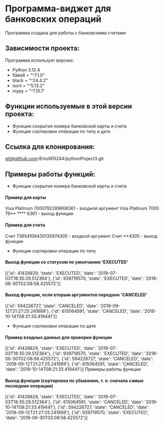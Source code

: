 # Программа-виджет для банковских операций

Программа создана для работы с банковскими счетами

## Зависимости проекта:
Программа использует версию:
+ Python 3.12.4
+ flake8 = "^7.1.0"
+ black = "^24.4.2"
+ isort = "^5.13.2"
+ mypy = "^1.10.1"
## Функции используемые в этой версии проекта:
+ Функции сокрытия номера банковской карты и счета
+ Функция сортировки операции по  типу и дате

## Ссылка для клонирования:
git@github.com:lEmoN15244/pythonProject3.git

##  Примеры работы функций:
+ Функции сокрытия номера банковской карты и счета
#### Пример для карты
Visa Platinum 7000792289606361  - входной аргумент
Visa Platinum 7000 79** **** 6361  - выход функции

#### Пример для счета
Счет 73654108430135874305  - входной аргумент
Счет **4305  - выход функции

+ Функция сортировки операции по  типу
#### Выход функции со статусом по умолчанию 'EXECUTED'
[{'id': 41428829, 'state': 'EXECUTED', 'date': '2019-07-03T18:35:29.512364'}, {'id': 939719570, 'state': 'EXECUTED', 'date': '2018-06-30T02:08:58.425572'}]

#### Выход функции, если вторым аргументов передано 'CANCELED'
[{'id': 594226727, 'state': 'CANCELED', 'date': '2018-09-12T21:27:25.241689'}, {'id': 615064591, 'state': 'CANCELED', 'date': '2018-10-14T08:21:33.419441'}]

+ Функция сортировки операции по дате
#### Пример входных данных для проверки функции
[{'id': 41428829, 'state': 'EXECUTED', 'date': '2019-07-03T18:35:29.512364'}, {'id': 939719570, 'state': 'EXECUTED', 'date': '2018-06-30T02:08:58.425572'}, {'id': 594226727, 'state': 'CANCELED', 'date': '2018-09-12T21:27:25.241689'}, {'id': 615064591, 'state': 'CANCELED', 'date': '2018-10-14T08:21:33.419441'}]
Примеры работы функции
#### Выход функции (сортировка по убыванию, т. е. сначала самые последние операции)
[{'id': 41428829, 'state': 'EXECUTED', 'date': '2019-07-03T18:35:29.512364'}, {'id': 615064591, 'state': 'CANCELED', 'date': '2018-10-14T08:21:33.419441'}, {'id': 594226727, 'state': 'CANCELED', 'date': '2018-09-12T21:27:25.241689'}, {'id': 939719570, 'state': 'EXECUTED', 'date': '2018-06-30T02:08:58.425572'}]
